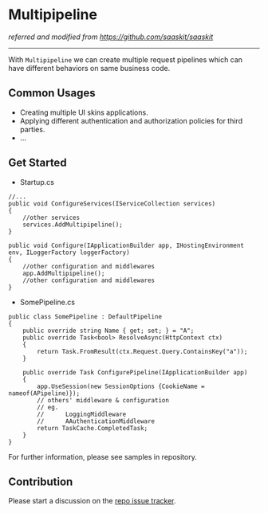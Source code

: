 # Multipipeline

_referred and modified from https://github.com/saaskit/saaskit_

---

With `Multipipeline` we can create multiple request pipelines which can have different behaviors on same business code.

## Common Usages
+ Creating multiple UI skins applications.
+ Applying different authentication and authorization policies for third parties.
+ ...


## Get Started
+ Startup.cs

```
//...
public void ConfigureServices(IServiceCollection services)
{
    //other services
    services.AddMultipipeline();
}

public void Configure(IApplicationBuilder app, IHostingEnvironment env, ILoggerFactory loggerFactory)
{
    //other configuration and middlewares
    app.AddMultipipeline();
    //other configuration and middlewares
}

```
+ SomePipeline.cs
```
public class SomePipeline : DefaultPipeline
{
    public override string Name { get; set; } = "A";
    public override Task<bool> ResolveAsync(HttpContext ctx)
    {
        return Task.FromResult(ctx.Request.Query.ContainsKey("a"));
    }

    public override Task ConfigurePipeline(IApplicationBuilder app)
    {
        app.UseSession(new SessionOptions {CookieName = nameof(APipeline)});
        // others' middleware & configuration
        // eg.
        //		LoggingMiddleware
        //		AAuthenticationMiddleware
        return TaskCache.CompletedTask;
    }
}
```

For further information, please see samples in repository.

## Contribution

Please start a discussion on the <a href="https://github.com/LazyMortal/Multipipeline/issues">repo issue tracker</a>.
